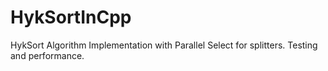 # HykSortInCpp
 HykSort Algorithm Implementation with Parallel Select for splitters. Testing and performance.
